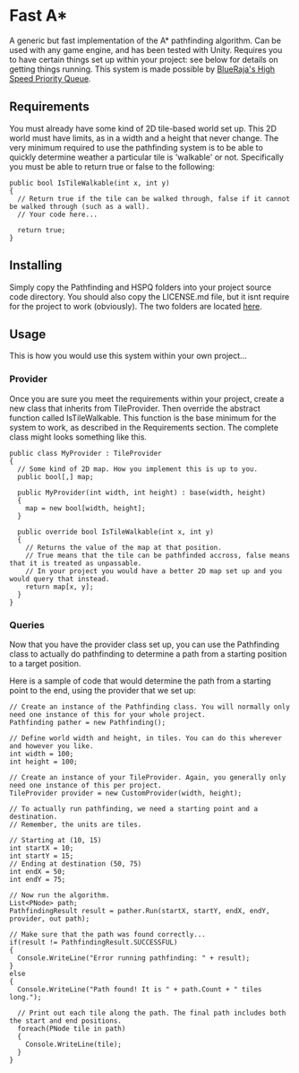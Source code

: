 # Fast A*
A generic but fast implementation of the A* pathfinding algorithm. Can be used with any game engine, and has been tested with Unity.
Requires you to have certain things set up within your project: see below for details on getting things running.
This system is made possible by [BlueRaja's High Speed Priority Queue](https://github.com/BlueRaja/High-Speed-Priority-Queue-for-C-Sharp).

## Requirements
You must already have some kind of 2D tile-based world set up.
This 2D world must have limits, as in a width and a height that never change.
The very minimum required to use the pathfinding system is to be able to quickly determine weather a particular tile is 'walkable' or not. Specifically you must be able to return true or false to the following:
```
public bool IsTileWalkable(int x, int y)
{
  // Return true if the tile can be walked through, false if it cannot be walked through (such as a wall).
  // Your code here...
  
  return true;
}
```

## Installing
Simply copy the Pathfinding and HSPQ folders into your project source code directory.
You should also copy the LICENSE.md file, but it isnt require for the project to work (obviously).
The two folders are located [here](https://github.com/Epicguru/FastAStar/tree/master/FastAStar).

## Usage
This is how you would use this system within your own project...
### Provider
Once you are sure you meet the requirements within your project, create a new class that inherits from TileProvider.
Then override the abstract function called IsTileWalkable. This function is the base minimum for the system to work, as described in the Requirements section.
The complete class might looks something like this.
```
public class MyProvider : TileProvider
{
  // Some kind of 2D map. How you implement this is up to you.
  public bool[,] map;
  
  public MyProvider(int width, int height) : base(width, height)
  {
    map = new bool[width, height];
  }
  
  public override bool IsTileWalkable(int x, int y)
  {
    // Returns the value of the map at that position.
    // True means that the tile can be pathfinded accross, false means that it is treated as unpassable.
    // In your project you would have a better 2D map set up and you would query that instead.
    return map[x, y];
  }
}
```
### Queries
Now that you have the provider class set up, you can use the Pathfinding class to actually do pathfinding to determine a path from a starting position to a target position.

Here is a sample of code that would determine the path from a starting point to the end, using the provider that we set up:
```
// Create an instance of the Pathfinding class. You will normally only need one instance of this for your whole project.
Pathfinding pather = new Pathfinding();

// Define world width and height, in tiles. You can do this wherever and however you like.
int width = 100;
int height = 100;

// Create an instance of your TileProvider. Again, you generally only need one instance of this per project.
TileProvider provider = new CustomProvider(width, height);

// To actually run pathfinding, we need a starting point and a destination.
// Remember, the units are tiles.

// Starting at (10, 15)
int startX = 10;
int startY = 15;
// Ending at destination (50, 75)
int endX = 50;
int endY = 75;

// Now run the algorithm.
List<PNode> path;
PathfindingResult result = pather.Run(startX, startY, endX, endY, provider, out path);

// Make sure that the path was found correctly...
if(result != PathfindingResult.SUCCESSFUL)
{
  Console.WriteLine("Error running pathfinding: " + result);
}
else
{
  Console.WriteLine("Path found! It is " + path.Count + " tiles long.");
  
  // Print out each tile along the path. The final path includes both the start and end positions.
  foreach(PNode tile in path)
  {
    Console.WriteLine(tile);
  }
}
```
